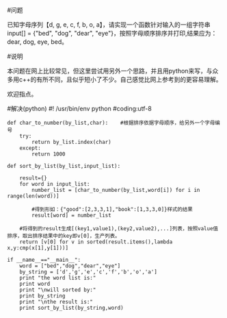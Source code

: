 #问题

已知字母序列【d, g, e, c, f, b, o, a】，请实现一个函数针对输入的一组字符串 input[] = {"bed", "dog", "dear", "eye"}，按照字母顺序排序并打印,结果应为：dear, dog, eye, bed。

#说明

本问题在网上比较常见，但这里尝试用另外一个思路，并且用python来写，与众多用c++的有所不同，且似乎短小了不少。自己感觉比网上参考到的更容易理解。

欢迎指点。

#解决(python)
    #! /usr/bin/env python
    #coding:utf-8

    def char_to_number(by_list,char):    #根据排序依据字母顺序，给另外一个字母编号
        try:
            return by_list.index(char)
        except:
            return 1000

    def sort_by_list(by_list,input_list):  

        result={}
        for word in input_list:
            number_list = [char_to_number(by_list,word[i]) for i in range(len(word))]
            
            #得到形如：{"good":[2,3,3,1],"book":[1,3,3,0]}样式的结果
            result[word] = number_list              
    
        #将得到的result生成[(key1,value1),(key2,value2),...]列表，按照value值排序，取出排序结果中的key即v[0]，生产列表。
        return [v[0] for v in sorted(result.items(),lambda x,y:cmp(x[1],y[1]))]         

    if __name__=="__main__":
        word = ["bed","dog","dear","eye"]
        by_string = ['d','g','e','c','f','b','o','a']
        print "the word list is:"
        print word
        print "\nwill sorted by:"
        print by_string
        print "\nthe result is:"
        print sort_by_list(by_string,word)
    

